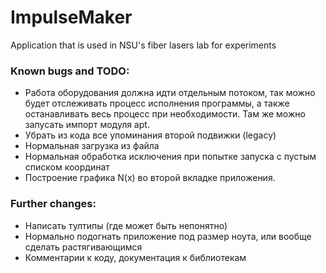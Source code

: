 # ImpulseMaker
 Application that is used in NSU's fiber lasers lab for experiments
 
 ### Known bugs and TODO:
* Работа оборудования должна идти отдельным потоком, так можно будет отслеживать процесс исполнения программы, а также останавливать весь процесс при необходимости.  Там же можно запусать импорт модуля apt.
* Убрать из кода все упоминания второй подвижки (legacy)
* Нормальная загрузка из файла
* Нормальная обработка исключения при попытке запуска с пустым списком координат
* Построение графика N(x) во второй вкладке приложения.
 
 ### Further changes:
 * Написать тултипы (где может быть непонятно)
 * Нормально подогнать приложение под размер ноута, или вообще сделать растягивающимся
 * Комментарии к коду, документация к библиотекам

